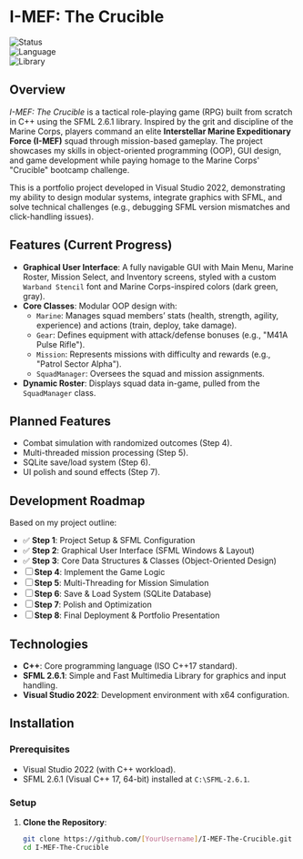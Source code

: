# I-MEF: The Crucible

![Status](https://img.shields.io/badge/status-in%20progress-orange)  
![Language](https://img.shields.io/badge/language-C%2B%2B-blue)  
![Library](https://img.shields.io/badge/library-SFML%202.6.1-green)

## Overview

*I-MEF: The Crucible* is a tactical role-playing game (RPG) built from scratch in C++ using the SFML 2.6.1 library. Inspired by the grit and discipline of the Marine Corps, players command an elite **Interstellar Marine Expeditionary Force (I-MEF)** squad through mission-based gameplay. The project showcases my skills in object-oriented programming (OOP), GUI design, and game development while paying homage to the Marine Corps' "Crucible" bootcamp challenge.

This is a portfolio project developed in Visual Studio 2022, demonstrating my ability to design modular systems, integrate graphics with SFML, and solve technical challenges (e.g., debugging SFML version mismatches and click-handling issues).

## Features (Current Progress)

- **Graphical User Interface**: A fully navigable GUI with Main Menu, Marine Roster, Mission Select, and Inventory screens, styled with a custom `Warband Stencil` font and Marine Corps-inspired colors (dark green, gray).
- **Core Classes**: Modular OOP design with:
  - `Marine`: Manages squad members’ stats (health, strength, agility, experience) and actions (train, deploy, take damage).
  - `Gear`: Defines equipment with attack/defense bonuses (e.g., "M41A Pulse Rifle").
  - `Mission`: Represents missions with difficulty and rewards (e.g., "Patrol Sector Alpha").
  - `SquadManager`: Oversees the squad and mission assignments.
- **Dynamic Roster**: Displays squad data in-game, pulled from the `SquadManager` class.

## Planned Features
- Combat simulation with randomized outcomes (Step 4).
- Multi-threaded mission processing (Step 5).
- SQLite save/load system (Step 6).
- UI polish and sound effects (Step 7).

## Development Roadmap
Based on my project outline:
- ✅ **Step 1**: Project Setup & SFML Configuration
- ✅ **Step 2**: Graphical User Interface (SFML Windows & Layout)
- ✅ **Step 3**: Core Data Structures & Classes (Object-Oriented Design)
- ☐ **Step 4**: Implement the Game Logic
- ☐ **Step 5**: Multi-Threading for Mission Simulation
- ☐ **Step 6**: Save & Load System (SQLite Database)
- ☐ **Step 7**: Polish and Optimization
- ☐ **Step 8**: Final Deployment & Portfolio Presentation

## Technologies
- **C++**: Core programming language (ISO C++17 standard).
- **SFML 2.6.1**: Simple and Fast Multimedia Library for graphics and input handling.
- **Visual Studio 2022**: Development environment with x64 configuration.

## Installation
### Prerequisites
- Visual Studio 2022 (with C++ workload).
- SFML 2.6.1 (Visual C++ 17, 64-bit) installed at `C:\SFML-2.6.1`.

### Setup
1. **Clone the Repository**:
   ```bash
   git clone https://github.com/[YourUsername]/I-MEF-The-Crucible.git
   cd I-MEF-The-Crucible
